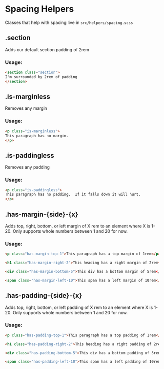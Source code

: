 # Spacing Helpers
Classes that help with spacing live in `src/helpers/spacing.scss`

## .section
Adds our default section padding of 2rem

### Usage:
```html
<section class="section">
I'm surrounded by 2rem of padding
</section>
```

## .is-marginless
Removes any margin

### Usage:
```html
<p class="is-marginless">
This paragraph has no margin.
</p>
```

## .is-paddingless
Removes any padding

### Usage:
```html
<p class="is-paddingless">
This paragraph has no padding.  If it falls down it will hurt.
</p>
```

## .has-margin-{side}-{x}
Adds top, right, bottom, or left margin of X rem to an element where X is 1-20.
Only supports whole numbers between 1 and 20 for now.

### Usage:
```html
<p class="has-margin-top-1">This paragraph has a top margin of 1rem</p>

<h1 class="has-margin-right-2">This heading has a right margin of 2rem</h1>

<div class="has-margin-bottom-5">This div has a bottom margin of 5rem</>

<span class="has-margin-left-10">This span has a left margin of 10rem</span>
```

## .has-padding-{side}-{x}
Adds top, right, bottom, or left padding of X rem to an element where X is 1-20.
Only supports whole numbers between 1 and 20 for now.

### Usage:
```html
<p class="has-padding-top-1">This paragraph has a top padding of 1rem</p>

<h1 class="has-padding-right-2">This heading has a right padding of 2rem</h1>

<div class="has-padding-bottom-5">This div has a bottom padding of 5rem</>

<span class="has-padding-left-10">This span has a left padding of 10rem</span>
```